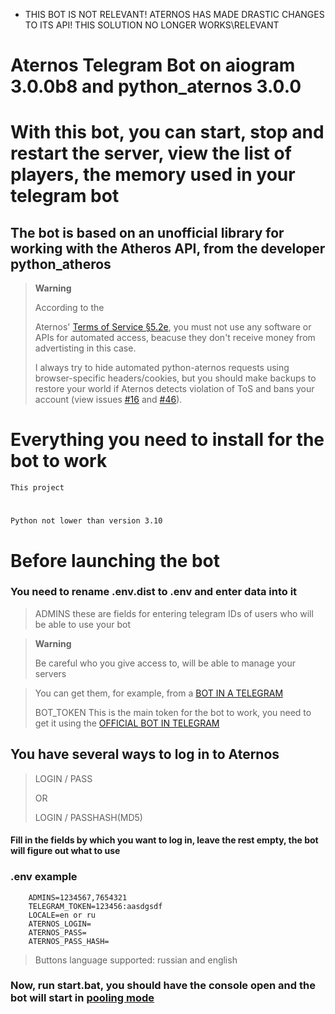 - THIS BOT IS NOT RELEVANT! ATERNOS HAS MADE DRASTIC CHANGES TO ITS API! THIS SOLUTION NO LONGER WORKS\RELEVANT 


# Aternos Telegram Bot on aiogram 3.0.0b8 and python_aternos 3.0.0



# With this bot, you can start, stop and restart the server, view the list of players, the memory used in your telegram bot

## The bot is based on an unofficial library for working with the Atheros API, from the developer python_atheros

> **Warning**
>
> According to the
>
>
> Aternos' [Terms of Service §5.2e](https://aternos.gmbh/en/aternos/terms#:~:text=Automatically%20accessing%20our%20website%20or%20automating%20actions%20on%20our%20website.),
> you must not use any software or APIs for automated access,
> beacuse they don't receive money from advertisting in this case.
>
> I always try to hide automated python-aternos requests
> using browser-specific headers/cookies,
> but you should make backups to restore your world
> if Aternos detects violation of ToS and bans your account
> (view issues [#16](https://github.com/DarkCat09/python-aternos/issues/16)
> and [#46](https://github.com/DarkCat09/python-aternos/issues/46)).

# Everything you need to install for the bot to work

    This project

#

    Python not lower than version 3.10

# Before launching the bot

### You need to rename .env.dist to .env and enter data into it

> ADMINS these are fields for entering telegram IDs of users who will be able to use your bot

> **Warning**
>
> Be careful who you give access to, will be able to manage your servers

> You can get them, for example, from a [BOT IN A TELEGRAM](https://t.me/getmyid_bot)
>
> BOT_TOKEN This is the main token for the bot to work, you need to get it using
> the [OFFICIAL BOT IN TELEGRAM](https://t.me/BotFather)

## You have several ways to log in to Aternos

> LOGIN / PASS 
> 
> OR
> 
> LOGIN / PASSHASH(MD5)

#### Fill in the fields by which you want to log in, leave the rest empty, the bot will figure out what to use

### .env example

```
    ADMINS=1234567,7654321
    TELEGRAM_TOKEN=123456:aasdgsdf
    LOCALE=en or ru
    ATERNOS_LOGIN=
    ATERNOS_PASS=
    ATERNOS_PASS_HASH=
```
> Buttons language supported: russian and english

### Now, run start.bat, you should have the console open and the bot will start in [pooling mode](https://core.telegram.org/bots/api#getupdates)
